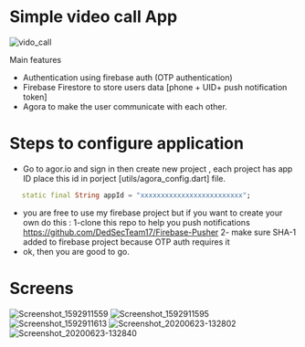 # Simple video call App
![vido_call](https://user-images.githubusercontent.com/34925145/85638768-12c59400-b687-11ea-8f6d-1348f533e033.jpg)


Main features
  - Authentication using firebase auth (OTP authentication)
  - Firebase Firestore to store users data [phone + UID+ push notification token]
  - Agora to make the user communicate with each other.

# Steps to configure application
  - Go to agor.io and sign in then create new project , each project has app ID place this id in porject  [utils/agora_config.dart] file.
   ```dart
      static final String appId = "xxxxxxxxxxxxxxxxxxxxxxxxx";

 ```
  - you are free to use my firebase project but if you want to create your own do this :
     1-clone this repo to help you push notifications https://github.com/DedSecTeam17/Firebase-Pusher
     2- make sure SHA-1 added to firebase  project because  OTP auth requires it
  - ok, then you are good to go.
  # Screens

![Screenshot_1592911559](https://user-images.githubusercontent.com/34925145/85638913-7cde3900-b687-11ea-932f-cb95ec932edf.png)
![Screenshot_1592911595](https://user-images.githubusercontent.com/34925145/85638914-7ea7fc80-b687-11ea-8cf9-5c46a9c96b4e.png)
![Screenshot_1592911613](https://user-images.githubusercontent.com/34925145/85638916-7f409300-b687-11ea-940e-e884ddee5a6b.png)
![Screenshot_20200623-132802](https://user-images.githubusercontent.com/34925145/85638918-7fd92980-b687-11ea-84c0-1108e6b3d1a2.jpg)
![Screenshot_20200623-132840](https://user-images.githubusercontent.com/34925145/85638921-7fd92980-b687-11ea-9c70-715a659a2896.jpg)






